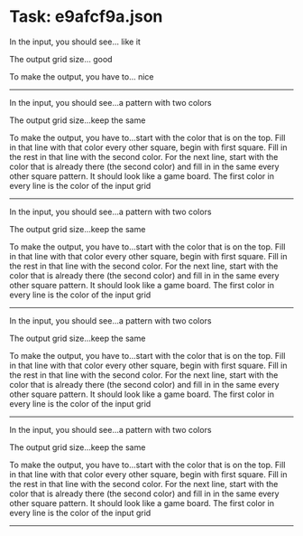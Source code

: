 # Task: e9afcf9a.json

In the input, you should see... like it

The output grid size... good

To make the output, you have to... nice

---

In the input, you should see...a pattern with two colors

The output grid size...keep the same

To make the output, you have to...start with the color that is on the top. Fill in that line with that color every other square, begin with first square. Fill in the rest in that line with the second color. For the next line, start with the color that is already there (the second color) and fill in in the same every other square pattern. It should look like a game board. The first color in every line is the color of the input grid

---

In the input, you should see...a pattern with two colors

The output grid size...keep the same

To make the output, you have to...start with the color that is on the top. Fill in that line with that color every other square, begin with first square. Fill in the rest in that line with the second color. For the next line, start with the color that is already there (the second color) and fill in in the same every other square pattern. It should look like a game board. The first color in every line is the color of the input grid

---

In the input, you should see...a pattern with two colors

The output grid size...keep the same

To make the output, you have to...start with the color that is on the top. Fill in that line with that color every other square, begin with first square. Fill in the rest in that line with the second color. For the next line, start with the color that is already there (the second color) and fill in in the same every other square pattern. It should look like a game board. The first color in every line is the color of the input grid

---

In the input, you should see...a pattern with two colors

The output grid size...keep the same

To make the output, you have to...start with the color that is on the top. Fill in that line with that color every other square, begin with first square. Fill in the rest in that line with the second color. For the next line, start with the color that is already there (the second color) and fill in in the same every other square pattern. It should look like a game board. The first color in every line is the color of the input grid

---


